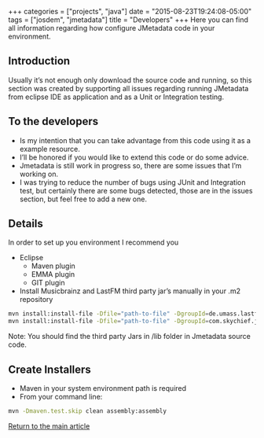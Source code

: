 +++
categories = ["projects", "java"]
date = "2015-08-23T19:24:08-05:00"
tags = ["josdem", "jmetadata"]
title = "Developers"
+++
Here you can find all information regarding how configure JMetadata code in your environment.

## Introduction
Usually it’s not enough only download the source code and running, so this section was created by supporting all issues regarding running JMetadata from eclipse IDE as application and as a Unit or Integration testing.

## To the developers
* Is my intention that you can take advantage from this code using it as a example resource.
* I’ll be honored if you would like to extend this code or do some advice.
* Jmetadata is still work in progress so, there are some issues that I’m working on.
* I was trying to reduce the number of bugs using JUnit and Integration test, but certainly there are some bugs detected, those are in the issues section, but feel free to add a new one.

## Details
In order to set up you environment I recommend you

* Eclipse
  * Maven plugin
  * EMMA plugin
  * GIT plugin
* Install Musicbrainz and LastFM third party jar’s manually in your .m2 repository

```bash
mvn install:install-file -Dfile="path-to-file" -DgroupId=de.umass.lastfm -DartifactId=lastfm_bindings -Dversion=0.1.0 -Dpackaging=jar
mvn install:install-file -Dfile="path-to-file" -DgroupId=com.skychief.javamusicbrainz -DartifactId=javamusicbrainz -Dversion=1.0 -Dpackaging=jar
```

Note: You should find the third party Jars in /lib folder in Jmetadata source code.

## Create Installers
* Maven in your system environment path is required
* From your command line:

```bash
mvn -Dmaven.test.skip clean assembly:assembly
```

[Return to the main article](/jmetadata/jmetadata)
